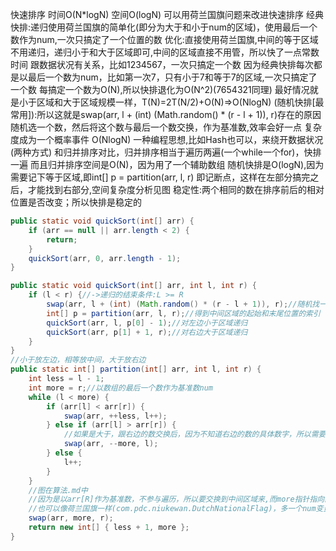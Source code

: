 快速排序 时间O(N*logN) 空间O(logN) 可以用荷兰国旗问题来改进快速排序
经典快排:递归使用荷兰国旗的简单化(即分为大于和小于num的区域)，使用最后一个数作为num,一次只搞定了一个位置的数
优化:直接使用荷兰国旗,中间的等于区域不用递归，递归小于和大于区域即可,中间的区域直接不用管，所以快了一点常数时间
跟数据状况有关系，比如1234567，一次只搞定一个数
因为经典快排每次都是以最后一个数为num，比如第一次7，只有小于7和等于7的区域,一次只搞定了一个数
每搞定一个数为O(N),所以快排退化为O(N^2)(7654321同理)
最好情况就是小于区域和大于区域规模一样，T(N)=2T(N/2)+O(N)=>O(NlogN)
(随机快排[最常用]):所以这就是swap(arr, l + (int) (Math.random() * (r - l + 1)), r)存在的原因
随机选一个数，然后将这个数与最后一个数交换，作为基准数,效率会好一点
复杂度成为一个概率事件  O(NlogN)
一种编程思想,比如Hash也可以，来绕开数据状况(两种方式)
和归并排序对比，归并排序相当于遍历两遍(一个while一个for)，快排一遍
而且归并排序空间是O(N)，因为用了一个辅助数组
随机快排是O(logN),因为需要记下等于区域,即int[] p = partition(arr, l, r)
即记断点，这样在左部分搞完之后，才能找到右部分,空间复杂度分析见图
稳定性:两个相同的数在排序前后的相对位置是否改变；所以快排是稳定的
```java
public static void quickSort(int[] arr) {
	if (arr == null || arr.length < 2) {
		return;
	}
	quickSort(arr, 0, arr.length - 1);
}

public static void quickSort(int[] arr, int l, int r) {
	if (l < r) {//->递归的结束条件:L >= R
		swap(arr, l + (int) (Math.random() * (r - l + 1)), r);//随机找一个数做划分(即num)
		int[] p = partition(arr, l, r);//得到中间区域的起始和末尾位置的索引
		quickSort(arr, l, p[0] - 1);//对左边小于区域递归
		quickSort(arr, p[1] + 1, r);//对右边大于区域递归
	}
}
//小于放左边，相等放中间，大于放右边
public static int[] partition(int[] arr, int l, int r) {
	int less = l - 1;
	int more = r;//以数组的最后一个数作为基准数num
	while (l < more) {
		if (arr[l] < arr[r]) {
			swap(arr, ++less, l++);
		} else if (arr[l] > arr[r]) {
			//如果是大于，跟右边的数交换后，因为不知道右边的数的具体数字，所以需要判断，交换后的l不能后移
			swap(arr, --more, l);
		} else {
			l++;
		}
	}
	//图在算法.md中
	//因为是以arr[R]作为基准数，不参与遍历，所以要交换到中间区域来,而more指针指向的数永远是大于num的，所以可以直接交换到后面去
	//也可以像荷兰国旗一样(com.pdc.niukewan.DutchNationalFlag)，多一个num变量=arr[r],多一个变量
	swap(arr, more, r);
	return new int[] { less + 1, more };
}
```
